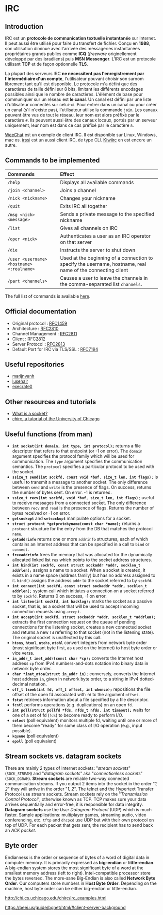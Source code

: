 # IRC

## Introduction

IRC est un **protocole de communication textuelle instantanée** sur Internet. Il peut aussi être utilisé pour faire du transfert de fichier. Conçu en **1988**, son utilisation diminue avec l'arrivée des messageries instantanées propriétaires grands publics comme **ICQ** (*freeware* originellement développé par des israéliens) puis **MSN Messenger**. L'IRC est un protocole utilisant **TCP** et de façon optionnelle **TLS**.

La plupart des serveurs IRC **ne nécessitent pas l'enregistrement par l'intermédiaire d'un compte**, l'utilisateur pouvant choisir son surnom librement tant qu'il est disponible. Le protocole m'a défini que des caractères de taille défini sur 8 bits, limitant les différents encodages possibles ainsi que le nombre de caractères. L'élément de base pour communiquer sur un réseau est **le canal**. Un canal est défini par une liste d'utilisateur connectés sur celui-ci. Pour entrer dans un canal ou pour créer un canal (s'il n'existe pas), l'utilisateur utilise la commande `join`. Les canaux peuvent être vus de tout le réseau, leur nom est alors préfixé par le caractère `#`. Ils peuvent aussi être des canaux locaux, portés par un serveur uniquement, leur nom est dans ce cas préfixé par le caractère `&`.

[WeeChat](https://weechat.org/) est un exemple de client IRC. Il est disponible sur Linux, Windows, mac os. [irssi](https://irssi.org/) est un aussi client IRC, de type CLI. [Kiwiirc](https://kiwiirc.com/) en est encore un autre.

## Commands to be implemented

| Commands	| Effect |
|:----------|:-------|
| `/help`	| Displays all available commands |
| `/join <channel>`	| Joins a channel |
| `/nick <nickname>`	| Changes your nickname |
| `/quit`	| Exits IRC all together |
| `/msg <nick> <message>`	| Sends a private message to the specified nickname |
| `/list`	| Gives all channels on IRC |
| `/oper <nick>`	| Authenticates a user as an IRC operator on that server |
| `/die`	| Instructs the server to shut down |
| `/user <username> <hostname> <:realname>`	| Used at the beginning of a connection to specify the username, hostname, real name of the connecting client |
| `/part <channels>`	| Causes a user to leave the channels in the comma-separated list `channels`.

The full list of commands is available [here](https://en.wikipedia.org/wiki/List_of_Internet_Relay_Chat_commands).

## Official documentation

- Original protocol : [RFC1459](https://tools.ietf.org/html/rfc1459)
- Architecture : [RFC2810](https://tools.ietf.org/html/rfc2810)
- Channel Management : [RFC2811](https://tools.ietf.org/html/rfc2811)
- Client : [RFC2812](https://tools.ietf.org/html/rfc2812)
- Server Protocol : [RFC2813](https://tools.ietf.org/html/rfc2813)
- Default Port for IRC via TLS/SSL : [RFC7194](https://tools.ietf.org/html/rfc7194)

## Useful repositories

- [marijnvanh](https://github.com/marijnvanh/ft_IRC)
- [lusehair](https://github.com/lusehair/ft_irc)
- [execrate0](https://github.com/execrate0/ft_irc)

## Other resources and tutorials

- [What is a socket?](https://beej.us/guide/bgnet/html/)
- [chirc, a tutorial of the University of Chicago](http://chi.cs.uchicago.edu/chirc/intro.html)

## Useful functions (from man)

- **`int socket(int domain, int type, int protocol);`** returns a file descriptor that refers to that endpoint (or -1 on error). The `domain` argument specifies the protocol family which will be used for communication. The `type` argument specifies the communication semantics. The `protocol` specifies a particular protocol to be used with the socket.
- **`ssize_t send(int sockfd, const void *buf, size_t len, int flags);`** is useful to transmit a message to another socket. The only difference between `send` and `write` is the presence of flags. On success, returns the number of bytes sent. On error. -1 is returned.
- **`ssize_t recv(int sockfd, void *buf, size_t len, int flags);`** useful to receive messages from a connected socket. The only difference between `recv` and `read` is the presence of flags. Returns the number of bytes received or -1 on error.
- **`getsockopt`** and **`setsockopt`** manipulate options for a socket.
- **`struct protoent *getprotobyname(const char *name);`** returns a `protoent` structure for the entry from the DB that matches the protocol `name`.
- **`getaddrinfo`** returns one or more `addrinfo` structures, each of which contains an Internet address that can be specified in a call to `bind` or `connect`.
- **`freeaddrinfo`** frees the memory that was allocated for the dynamically allocated linked list `res` which points to the socket address structures.
- **`int bind(int sockfd, const struct sockaddr *addr, socklen_t addrlen);`** assigns a name to a socket. When a socket is created, it exists in a name space (address family) but has no address assigned to it. `bind()` assigns the address `addr` to the socket referred to by `sockfd`.
- **`int connect(int sockfd, const struct sockaddr *addr, socklen_t addrlen);`** system call which initiates a connection on a socket referred to by `sockfd`. Returns 0 on success, -1 on error.
- **`int listen(int sockfd, int backlog);`** marks the socket as a passive socket, that is, as a socket that will be used to accept incoming connection requests using `accept`.
- **`int accept(int sockfd, struct sockaddr *addr, socklen_t *addrlen);`** extracts the first connection request on the queue of pending connections for the listening socket, creates a new connected socket and returns a new `fd` referring to that socket (not in the listening state). The original socket is unaffected by this call.
- **`htons`**, **`htonl`**, **`ntohs`**, **`ntohl`** convert integers from network byte order (most significant byte first, as used on the Internet) to host byte order or vice versa.
- **`in_addr_t inet_addr(const char *cp);`** converts the Internet host address `cp` from IPv4 numbers-and-dots notation into binary data in network byte order.
- **`char *inet_ntoa(struct in_addr in);`** conversely, converts the Internet host address `in`, given in network byte order, to a string in IPv4 dotted-decimal notation.
- **`off_t lseek(int fd, off_t offset, int whence);`** repositions the file offset of the open fd associated with `fd` to the argument `offset`.
- **`fstat`** retrieves information about a file specified by a file descriptor.
- **`fcntl`** performs operations (e.g. duplications) on an open `fd`.
- **`int poll(struct pollfd *fds, nfds_t nfds, int timeout);`** waits for one of a set of fd (`fds`) to become ready to perform I/O.
- **`select`** (poll equivalent) monitors multiple fd, waiting until one or more of them become "ready" for some class of I/O operation (e.g., input possible).
- **`kqueue`** (poll equivalent)
- **`epoll`** (poll equivalent)

## Stream sockets vs. datagram sockets

There are mainly 2 types of Internet sockets: "*stream sockets*"  (`SOCK_STREAM`) and "*datagram sockets*" aka "*connectionless sockets*" (`SOCK_DGRAM`).
**Stream sockets** are reliable two-way connected communication streams. If you output 2 items into the socket in the order "*1, 2*" they will arrive in the order "*1, 2*". The telnet and the Hypertext Transfer Protocol use stream sockets. Stream sockets rely on the "*Transmission Control Protocol*", otherwise known as TCP. TCP makes sure your data arrives sequentially and error-free, it is responsible for data integrity.
**Datagram sockets** use the *User Datagram Protocol* (UDP) which is much faster. Sample applications: multiplayer games, streaming audio, video conferencing, etc. `tftp` and `dhcpcd` use UDP but with their own protocol on top of UDP. For each packet that gets sent, the recipient has to send back an *ACK packet*.

## Byte order

Endianness is the order or sequence of bytes of a word of digital data in computer memory. It is primarily expressed as **big-endian** or **little-endian**. A big-endian system stores the most significant byte of a word at the smallest memory address (left to right). Intel-compatible processor store the bytes reversed. The more-sane Big-Endian is also called **Network Byte Order**. Our computers store numbers in **Host Byte Order**. Depending on the machine, host byte order can be either big-endian or little-endian.



http://chi.cs.uchicago.edu/chirc/irc_examples.html

https://beej.us/guide/bgnet/html/#client-server-background
